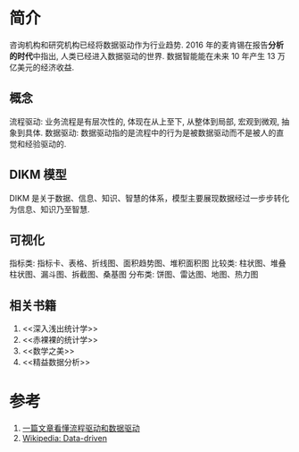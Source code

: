 # 简介
咨询机构和研究机构已经将数据驱动作为行业趋势. 2016 年的麦肯锡在报告**分析的时代**中指出, 人类已经进入数据驱动的世界. 数据智能能在未来 10 年产生 13 万亿美元的经济收益. 

## 概念
流程驱动: 业务流程是有层次性的, 体现在从上至下, 从整体到局部, 宏观到微观, 抽象到具体.
数据驱动: 数据驱动指的是流程中的行为是被数据驱动而不是被人的直觉和经验驱动的.

## DIKM 模型
DIKM 是关于数据、信息、知识、智慧的体系，模型主要展现数据经过一步步转化为信息、知识乃至智慧.

## 可视化
指标类: 指标卡、表格、折线图、面积趋势图、堆积面积图
比较类: 柱状图、堆叠柱状图、漏斗图、拆截图、桑基图
分布类: 饼图、雷达图、地图、热力图

## 相关书籍
1. <<深入浅出统计学>>
2. <<赤裸裸的统计学>>
3. <<数学之美>>
4. <<精益数据分析>>

# 参考
1. [一篇文章看懂流程驱动和数据驱动](https://www.infoq.cn/article/xkposghow8geomhkjodl)
2. [Wikipedia: Data-driven](https://en.wikipedia.org/wiki/Data-driven)